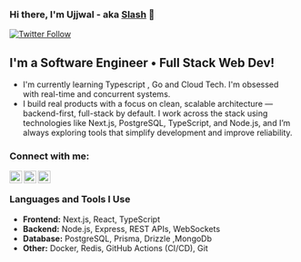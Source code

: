 ### Hi there, I'm Ujjwal - aka [Slash][twitter] 👋

[![Twitter Follow](https://img.shields.io/twitter/follow/Ujjwaltyagi?color=1DA1F2&logo=twitter&style=for-the-badge)](https://x.com/UjjwalTyag37056)

## I'm a Software Engineer • Full Stack Web Dev!
- I'm currently learning Typescript , Go and Cloud Tech. I'm obsessed with real-time and concurrent systems.
- I build real products with a focus on clean, scalable architecture — backend-first, full-stack by default. I work across the stack using technologies like Next.js, PostgreSQL, TypeScript, and Node.js, and 
  I’m always exploring tools that simplify development and improve reliability.
### Connect with me:

[<img align="left" alt="ujjwaltyagi | YouTube" width="22px" src="https://cdn.jsdelivr.net/npm/simple-icons@v3/icons/youtube.svg" />][youtube]
[<img align="left" alt="ujjwaltyagi | Twitter" width="22px" src="https://cdn.jsdelivr.net/npm/simple-icons@v3/icons/twitter.svg" />][twitter]
[<img align="left" alt="ujjwaltyagi | LinkedIn" width="22px" src="https://cdn.jsdelivr.net/npm/simple-icons@v3/icons/linkedin.svg" />][linkedin]

<br />

### Languages and Tools I Use

- **Frontend:** Next.js, React, TypeScript  
- **Backend:** Node.js, Express, REST APIs, WebSockets  
- **Database:** PostgreSQL, Prisma, Drizzle ,MongoDb 
- **Other:** Docker, Redis, GitHub Actions (CI/CD), Git

<br />
<br />



[webdevplaylist]: https://www.youtube.com/channel/UCj940L692xQtU-ngtFIqfNQ?view_as=subscriber
[twitter]: https://x.com/UjjwalTyag37056
[youtube]: https://www.youtube.com/@Slash924

[linkedin]: https://www.linkedin.com/in/ujjwal-tyagi-49b987292/
